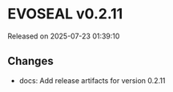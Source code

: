 # EVOSEAL v0.2.11
Released on 2025-07-23 01:39:10

## Changes
- docs: Add release artifacts for version 0.2.11
